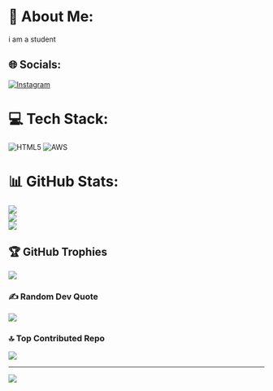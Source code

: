 # 💫 About Me:
i am a student


## 🌐 Socials:
[![Instagram](https://img.shields.io/badge/Instagram-%23E4405F.svg?logo=Instagram&logoColor=white)](https://instagram.com/vinayak__2k4) 

# 💻 Tech Stack:
![HTML5](https://img.shields.io/badge/html5-%23E34F26.svg?style=flat&logo=html5&logoColor=white) ![AWS](https://img.shields.io/badge/AWS-%23FF9900.svg?style=flat&logo=amazon-aws&logoColor=white)
# 📊 GitHub Stats:
![](https://github-readme-stats.vercel.app/api?username=vinayaksakralli&theme=vue-dark&hide_border=false&include_all_commits=true&count_private=false)<br/>
![](https://github-readme-streak-stats.herokuapp.com/?user=vinayaksakralli&theme=vue-dark&hide_border=false)<br/>
![](https://github-readme-stats.vercel.app/api/top-langs/?username=vinayaksakralli&theme=vue-dark&hide_border=false&include_all_commits=true&count_private=false&layout=compact)

## 🏆 GitHub Trophies
![](https://github-profile-trophy.vercel.app/?username=vinayaksakralli&theme=radical&no-frame=false&no-bg=true&margin-w=4)

### ✍️ Random Dev Quote
![](https://quotes-github-readme.vercel.app/api?type=horizontal&theme=radical)

### 🔝 Top Contributed Repo
![](https://github-contributor-stats.vercel.app/api?username=vinayaksakralli&limit=5&theme=dark&combine_all_yearly_contributions=true)

---
[![](https://visitcount.itsvg.in/api?id=vinayaksakralli&icon=0&color=0)](https://visitcount.itsvg.in)

<!-- Proudly created with GPRM ( https://gprm.itsvg.in ) -->
